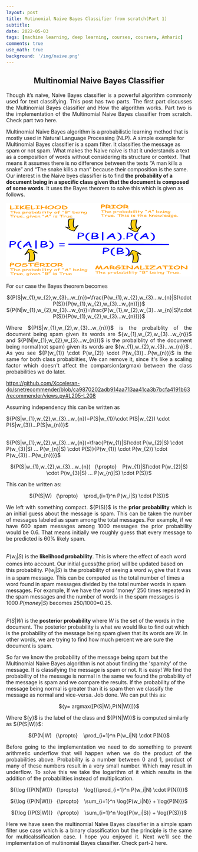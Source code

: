 ```yaml
---
layout: post
title: Mutinomial Naive Bayes Classifier from scratch(Part 1)
subtitle: 
date: 2022-05-03
tags: [machine learning, deep learning, courses, coursera, Amharic]
comments: true
use_math: true
background: '/img/naive.png'
---
```





<center><h2>Multinomial Naive Bayes Classifier</h2></center>
<p style="text-align: justify;">Though it’s naive,  Naive Bayes classifier is a powerful algorithm commonly used for text classifying. This post has two parts. The first part discusses the Multinomial Bayes classifier and How the algorithm works. Part two is the implementation of the Multinomial Naive Bayes classifier from scratch. Check part two here.<br />

Multinomial Naive Bayes algorithm is a probabilistic learning method that is mostly used in Natural Language Processing (NLP). A simple example for Multinomial Bayes classifier is a spam filter. It classifies the message as spam or not spam. What makes the Naive naive is that it understands a text as a composition of words without considering its structure or context. That means it assumes there is no difference between the texts “A man kills a snake” and “The snake kills a man” because their composition is the same.<br />
Our interest in the Naive byes classifier is to find <strong>the probability of a document being in a specific class given that the document is composed of some words</strong>. It uses the Bayes theorem to solve this which is given as follows. </p>
<p align="center"> <img src="/img/bayes.png" alt="drawing" width="600" height="200"/> </p>

 For our case the Bayes theorem becomes 
 <center>${P(S|w_{1},w_{2},w_{3}...w_{n})=\frac{P(w_{1},w_{2},w_{3}...w_{n}|S)\cdot P(S)}{P(w_{1},w_{2},w_{3}...w_{n})}}$</center>
 <center>${P(N|w_{1},w_{2},w_{3}...w_{n})=\frac{P(w_{1},w_{2},w_{3}...w_{n}|S)\cdot P(S)}{P(w_{1},w_{2},w_{3}...w_{n})}}$</center>

 <p style="text-align: justify;">Where ${P(S|w_{1},w_{2},w_{3}...w_{n})}$ is the probalblity of the document being spam given its words are ${w_{1},w_{2},w_{3}...w_{n}}$   and ${P(N|w_{1},w_{2},w_{3}...w_{n})}$ is the probalblity of the document being normal(not spam) given its words are ${w_{1},w_{2},w_{3}...w_{n}}$ .
 As you see ${P(w_{1}) \cdot P(w_{2}) \cdot P(w_{3})...P(w_{n})}$ is the same for both class probablities, We can remove it, since it's like a scaling factor which doesn't affect the comparsion(argmax) between the class probabilities we do later. 

 https://github.com/Xcceleran-do/snetrecommender/blob/ca9870202adb914aa713aa41ca3b7bcfa4191b63/recommender/views.py#L205-L208

 Assuming independency this can be written as</p>

 
  
<p style="text-align: left;">${P(S|w_{1},w_{2},w_{3}...w_{n})=P(S|w_{1})\cdot P(S|w_{2}) \cdot P(S|w_{3})...P(S|w_{n})}$ <br /><br />

${P(S|w_{1},w_{2},w_{3}...w_{n})=\frac{P(w_{1}|S)\cdot P(w_{2}|S) \cdot P(w_{3}|S) ... P(w_{n}|S) \cdot P(S)}{P(w_{1}) \cdot P(w_{2}) \cdot P(w_{3})...P(w_{n})}}$</p>
 


<p style="text-align: center;">${P(S|w_{1},w_{2},w_{3}...w_{n})&ensp; {\propto} &ensp; P(w_{1}|S)\cdot P(w_{2}|S) \cdot P(w_{3}|S) ... P(w_{n}|S) \cdot P(S)}$</p>

This can be written as:
<p style="text-align: center;">${P(S|W)&ensp; {\propto} &ensp; \prod_{i=1}^n P(w_i|S) \cdot P(S)}$</p>

<p style="text-align: justify;"> We left with something compact. ${P(S)}$ is the <strong>prior probability</strong> which is an initial guess about the message is spam. This can be taken the number of messages labeled as spam among the total messages. For example, if we have 600 spam messages among 1000 messages the prior probability would be 0.6. That means initially we roughly guess that  every message to be predicted is 60% likely spam. <br /><br />

${P(w_i|S)}$ is the <strong>likelihood probability</strong>. This is where the effect of each word comes into account. Our initial guess(the prior) will be updated based on this probability. ${P(w_i|S)}$ is the probability of seeing a word ${w_i}$ give that it was in a spam message. This can be computed as the total number of times a word found in spam messages divided by the total number words in spam messages. For example, If we have the word 'money' 250 times repeated in the spam messages and the number of words in the spam messages is 1000 ${P(money|S)}$ becomes 250/1000=0.25.<br /><br />

${P(S|W)}$ is the <strong>posterior probability </strong>where ${W}$ is the set of the words in the document. The posterior probability is what we would like to find out which is the probability of the message being spam given that its words are ${W}$. In other words, we are trying to find how much percent we are sure the document is spam.<br />

So far we know the probability of the message being spam but the Multinomial Naive Bayes algorithm is not about finding the 'spamity' of the message. It is classifying the message is spam or not. It is easy! We find the probability of the message is normal in the same we found the probability of the message is spam and we compare the results. If the probability of the message being normal is greater than it is spam then we classify the message as normal and vice-versa. Job done. We can put this as:</p>
<p style="text-align: center;">${y= argmax([P(S|W),P(N|W)])}$</p>
Where ${y}$ is the label of the class and ${P(N|W)}$ is computed similarly as ${P(S|W)}$:
<p style="text-align: center;">${P(N|W)&ensp; {\propto} &ensp; \prod_{i=1}^n P(w_i|N) \cdot P(N)}$</p>

<p style="text-align: justify;">Before going to the implementation we need to do something to prevent arithmetic underflow that will happen when we do the product of the probabilities above. Probability is a number between 0 and 1, product of many of these numbers result in a very small number. Which may result in underflow. To solve this we take the logarithm of it which results in the addition of the probabilities instead of multiplication. </p>
<p style="text-align: center;">${\log {(P(N|W))}&ensp; {\propto} &ensp; \log{(\prod_{i=1}^n P(w_i|N) \cdot P(N))}}$</p>
<p style="text-align: center;">${\log {(P(N|W))}&ensp; {\propto} &ensp; \sum_{i=1}^n \log{P(w_i|N)} + \log{P(N)}}$</p>
<p style="text-align: center;">${\log {(P(S|W))}&ensp; {\propto} &ensp; \sum_{i=1}^n \log{P(w_i|S)} + \log{P(S)}}$</p>

<p style="text-align: justify;">Here we have seen the multinomial Naive Bayes classifier in a simple spam filter use case which is a binary classification but the principle is the same for multicalssification case. 
I hope you enjoyed it. Next we'll see the implementation of multinomial Bayes classifier. Check part-2 here.



    